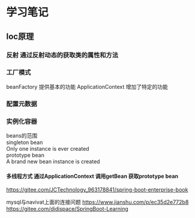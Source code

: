 # 
# 学习笔记
## Ioc原理
### 反射 通过反射动态的获取类的属性和方法
### 工厂模式  
beanFactory 提供基本的功能  ApplicationContext 增加了特定的功能
### 配置元数据
### 实例化容器
beans的范围 </br>
singleton bean </br>
 Only one instance is ever created </br>
prototype bean </br>
 A brand new bean instance is created </br>
#### 多线程方式  通过ApplicationContext 调用getBean 获取prototype bean </br>

https://gitee.com/JCTechnology_963178841/spring-boot-enterprise-book

mysql与navivat上面的连接问题
https://www.jianshu.com/p/ec35d2e772b8
https://gitee.com/didispace/SpringBoot-Learning
